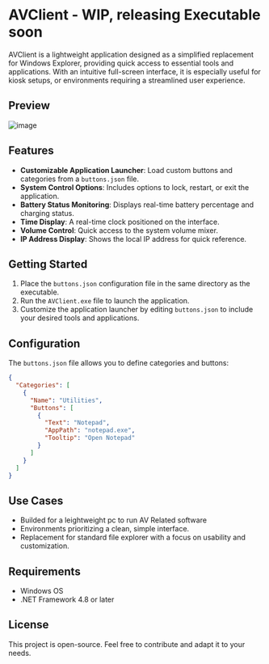 # AVClient - WIP, releasing Executable soon

AVClient is a lightweight application designed as a simplified replacement for Windows Explorer, providing quick access to essential tools and applications. With an intuitive full-screen interface, it is especially useful for kiosk setups, or environments requiring a streamlined user experience.


## Preview
![image](https://github.com/user-attachments/assets/dfdd3ed0-79d0-4c38-bb6a-e22323f6cf92)


## Features

- **Customizable Application Launcher**: Load custom buttons and categories from a `buttons.json` file.
- **System Control Options**: Includes options to lock, restart, or exit the application.
- **Battery Status Monitoring**: Displays real-time battery percentage and charging status.
- **Time Display**: A real-time clock positioned on the interface.
- **Volume Control**: Quick access to the system volume mixer.
- **IP Address Display**: Shows the local IP address for quick reference.

## Getting Started

1. Place the `buttons.json` configuration file in the same directory as the executable.
2. Run the `AVClient.exe` file to launch the application.
3. Customize the application launcher by editing `buttons.json` to include your desired tools and applications.

## Configuration

The `buttons.json` file allows you to define categories and buttons:
```json
{
  "Categories": [
    {
      "Name": "Utilities",
      "Buttons": [
        {
          "Text": "Notepad",
          "AppPath": "notepad.exe",
          "Tooltip": "Open Notepad"
        }
      ]
    }
  ]
}
```

## Use Cases

- Builded for a leightweight pc to run AV Related software
- Environments prioritizing a clean, simple interface.
- Replacement for standard file explorer with a focus on usability and customization.

## Requirements

- Windows OS
- .NET Framework 4.8 or later

## License

This project is open-source. Feel free to contribute and adapt it to your needs.
